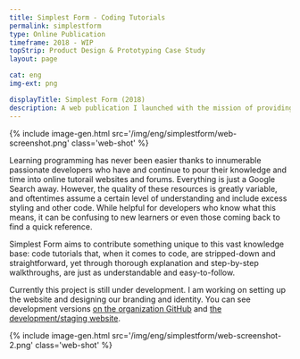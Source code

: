 ```yaml
---
title: Simplest Form - Coding Tutorials
permalink: simplestform
type: Online Publication
timeframe: 2018 - WIP
topStrip: Product Design & Prototyping Case Study
layout: page

cat: eng
img-ext: png

displayTitle: Simplest Form (2018)
description: A web publication I launched with the mission of providing the most straightforward, easy-to-understand coding tutorials on the web.
---
```


{% include image-gen.html src='/img/eng/simplestform/web-screenshot.png' class='web-shot' %}

Learning programming has never been easier thanks to innumerable passionate developers who have and continue to pour their knowledge and time into online tutorail websites and forums. Everything is just a Google Search away. However, the quality of these resources is greatly variable, and oftentimes assume a certain level of understanding and include excess styling and other code. While helpful for developers who know what this means, it can be confusing to new learners or even those coming back to find a quick reference.

Simplest Form aims to contribute something unique to this vast knowledge base: code tutorials that, when it comes to code, are stripped-down and straightforward, yet through thorough explanation and step-by-step walkthroughs, are just as understandable and easy-to-follow.

Currently this project is still under development. I am working on setting up the website and designing our branding and identity. You can see development versions [on the organization GitHub](https://github.com/simplestform) and [the development/staging website](https://simplestform-dev.netlify.com/).

{% include image-gen.html src='/img/eng/simplestform/web-screenshot-2.png' class='web-shot' %}
